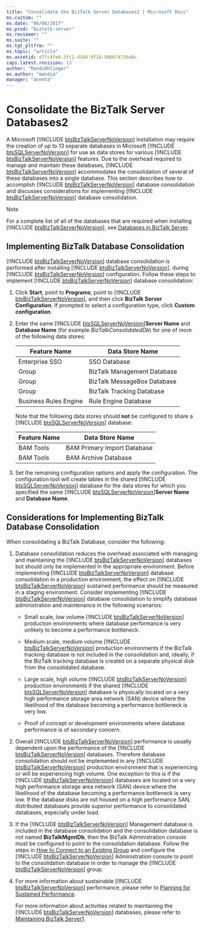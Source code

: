 ```yaml
---
title: "Consolidate the BizTalk Server Databases2 | Microsoft Docs"
ms.custom: ""
ms.date: "06/08/2017"
ms.prod: "biztalk-server"
ms.reviewer: ""
ms.suite: ""
ms.tgt_pltfrm: ""
ms.topic: "article"
ms.assetid: d7fc4fe6-3fc2-4164-9f16-90b6f473ba8c
caps.latest.revision: 13
author: "MandiOhlinger"
ms.author: "mandia"
manager: "anneta"
---
```

# Consolidate the BizTalk Server Databases2
A Microsoft [!INCLUDE [btsBizTalkServerNoVersion](../includes/btsbiztalkservernoversion-md.md)] installation may require the creation of up to 13 separate databases in Microsoft [!INCLUDE [btsSQLServerNoVersion](../includes/btssqlservernoversion-md.md)] for use as data stores for various [!INCLUDE [btsBizTalkServerNoVersion](../includes/btsbiztalkservernoversion-md.md)] features. Due to the overhead required to manage and maintain these databases, [!INCLUDE [btsBizTalkServerNoVersion](../includes/btsbiztalkservernoversion-md.md)] accommodates the consolidation of several of these databases into a single database. This section describes how to accomplish [!INCLUDE [btsBizTalkServerNoVersion](../includes/btsbiztalkservernoversion-md.md)] database consolidation and discusses considerations for implementing [!INCLUDE [btsBizTalkServerNoVersion](../includes/btsbiztalkservernoversion-md.md)] database consolidation.  

> [!NOTE]
>  For a complete list of all of the databases that are required when installing [!INCLUDE [btsBizTalkServerNoVersion](../includes/btsbiztalkservernoversion-md.md)], see [Databases in BizTalk Server](../core/databases-in-biztalk-server.md).  

## Implementing BizTalk Database Consolidation  
 [!INCLUDE [btsBizTalkServerNoVersion](../includes/btsbiztalkservernoversion-md.md)] database consolidation is performed after installing [!INCLUDE [btsBizTalkServerNoVersion](../includes/btsbiztalkservernoversion-md.md)], during [!INCLUDE [btsBizTalkServerNoVersion](../includes/btsbiztalkservernoversion-md.md)] configuration. Follow these steps to implement [!INCLUDE [btsBizTalkServerNoVersion](../includes/btsbiztalkservernoversion-md.md)] database consolidation:  

1. Click <strong>Start</strong>, point to <strong>Programs</strong>, point to [!INCLUDE [btsBizTalkServerNoVersion](../includes/btsbiztalkservernoversion-md.md)], and then click <strong>BizTalk Server Configuration</strong>. If prompted to select a configuration type, click <strong>Custom configuration</strong>.  

2. Enter the same [!INCLUDE [btsSQLServerNoVersion](../includes/btssqlservernoversion-md.md)]<strong>Server Name</strong> and <strong>Database Name</strong> (for example <em>BizTalkConsolidatedDb</em>) for one of more of the following data stores:  

   |Feature Name|Data Store Name|  
   |------------------|---------------------|  
   |Enterprise SSO|SSO Database|  
   |Group|BizTalk Management Database|  
   |Group|BizTalk MessageBox Database|  
   |Group|BizTalk Tracking Database|  
   |Business Rules Engine|Rule Engine Database|  

    Note that the following data stores should <strong>not</strong> be configured to share a [!INCLUDE [btsSQLServerNoVersion](../includes/btssqlservernoversion-md.md)] database:  


   | Feature Name |       Data Store Name       |
   |--------------|-----------------------------|
   |  BAM Tools   | BAM Primary Import Database |
   |  BAM Tools   |    BAM Archive Database     |


3. Set the remaining configuration options and apply the configuration. The configuration tool will create tables in the shared [!INCLUDE [btsSQLServerNoVersion](../includes/btssqlservernoversion-md.md)] database for the data stores for which you specified the same [!INCLUDE [btsSQLServerNoVersion](../includes/btssqlservernoversion-md.md)]<strong>Server Name</strong> and <strong>Database Name</strong>.  

## Considerations for Implementing BizTalk Database Consolidation  
 When consolidating a BizTalk Database, consider the following:  

1. Database consolidation reduces the overhead associated with managing and maintaining the [!INCLUDE [btsBizTalkServerNoVersion](../includes/btsbiztalkservernoversion-md.md)] databases but should only be implemented in the appropriate environment. Before implementing [!INCLUDE [btsBizTalkServerNoVersion](../includes/btsbiztalkservernoversion-md.md)] database consolidation in a production environment, the effect on [!INCLUDE [btsBizTalkServerNoVersion](../includes/btsbiztalkservernoversion-md.md)] sustained performance should be measured in a staging environment. Consider implementing [!INCLUDE [btsBizTalkServerNoVersion](../includes/btsbiztalkservernoversion-md.md)] database consolidation to simplify database administration and maintenance in the following scenarios:  

   - Small scale, low volume [!INCLUDE [btsBizTalkServerNoVersion](../includes/btsbiztalkservernoversion-md.md)] production environments where database performance is very unlikely to become a performance bottleneck.  

   - Medium scale, medium volume [!INCLUDE [btsBizTalkServerNoVersion](../includes/btsbiztalkservernoversion-md.md)] production environments if the BizTalk tracking database is not included in the consolidation and, ideally, if the BizTalk tracking database is created on a separate physical disk from the consolidated database.  

   - Large scale, high volume [!INCLUDE [btsBizTalkServerNoVersion](../includes/btsbiztalkservernoversion-md.md)] production environments if the shared [!INCLUDE [btsSQLServerNoVersion](../includes/btssqlservernoversion-md.md)] database is physically located on a very high performance storage area network (SAN) device where the likelihood of the database becoming a performance bottleneck is very low.  

   - Proof of concept or development environments where database performance is of secondary concern.  

2. Overall [!INCLUDE [btsBizTalkServerNoVersion](../includes/btsbiztalkservernoversion-md.md)] performance is usually dependent upon the performance of the [!INCLUDE [btsBizTalkServerNoVersion](../includes/btsbiztalkservernoversion-md.md)] databases. Therefore database consolidation should not be implemented in any [!INCLUDE [btsBizTalkServerNoVersion](../includes/btsbiztalkservernoversion-md.md)] production environment that is experiencing or will be experiencing high volume. One exception to this is if the [!INCLUDE [btsBizTalkServerNoVersion](../includes/btsbiztalkservernoversion-md.md)] databases are located on a very high performance storage area network (SAN) device where the likelihood of the database becoming a performance bottleneck is very low. If the database disks are not housed on a high performance SAN, distributed databases provide superior performance to consolidated databases, especially under load.  

3. If the [!INCLUDE [btsBizTalkServerNoVersion](../includes/btsbiztalkservernoversion-md.md)] Management database is included in the database consolidation and the consolidation database is not named <strong>BizTalkMgmtDb</strong>, then the BizTalk Administration console must be configured to point to the consolidation database. Follow the steps in [How to Connect to an Existing Group](../core/how-to-connect-to-an-existing-group.md) and configure the [!INCLUDE [btsBizTalkServerNoVersion](../includes/btsbiztalkservernoversion-md.md)] Administration console to point to the consolidation database in order to manage the [!INCLUDE [btsBizTalkServerNoVersion](../includes/btsbiztalkservernoversion-md.md)] group.  

4. For more information about sustainable [!INCLUDE [btsBizTalkServerNoVersion](../includes/btsbiztalkservernoversion-md.md)] performance, please refer to [Planning for Sustained Performance](../core/planning-for-sustained-performance.md).  

   For more information about activities related to maintaining the [!INCLUDE [btsBizTalkServerNoVersion](../includes/btsbiztalkservernoversion-md.md)] databases, please refer to [Maintaining BizTalk Server1](../core/maintaining-biztalk-server1.md).